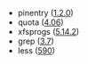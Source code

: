 - pinentry ([1.2.0](https://dev.gnupg.org/T5566))
- quota ([4.06](https://sourceforge.net/p/linuxquota/code/ci/0acd4cc6275122fd9864cb7b5d349e65a2622920/))
- xfsprogs ([5.14.2](https://marc.info/?l=linux-xfs&m=163883318025390&w=2))
- grep ([3.7](https://savannah.gnu.org/forum/forum.php?forum_id=10037))
- less ([590](https://www.greenwoodsoftware.com/less/news.590.html))
